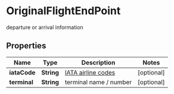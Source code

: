 

# OriginalFlightEndPoint

departure or arrival information

## Properties

| Name | Type | Description | Notes |
|------------ | ------------- | ------------- | -------------|
|**iataCode** | **String** | [IATA airline codes](http://www.iata.org/publications/Pages/code-search.aspx) |  [optional] |
|**terminal** | **String** | terminal name / number |  [optional] |



